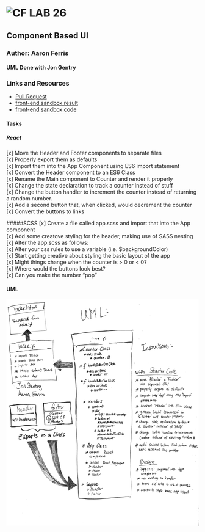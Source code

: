 # ![CF](http://i.imgur.com/7v5ASc8.png) LAB 26

## Component Based UI

### Author: Aaron Ferris
#### UML Done with Jon Gentry

### Links and Resources

- [Pull Request](http://xyz.com)
- [front-end sandbox result](https://24q3om23or.codesandbox.io/) 
- [front-end sandbox code](https://codesandbox.io/s/24q3om23or)

#### Tasks

##### React

[x] Move the Header and Footer components to separate files  
[x] Properly export them as defaults  
[x] Import them into the App Component using ES6 import statement  
[x] Convert the Header component to an ES6 Class  
[x] Rename the Main component to Counter and render it properly  
[x] Change the state declaration to track a counter instead of stuff  
[x] Change the button handler to increment the counter instead of returning a random number.  
[x] Add a second button that, when clicked, would decrement the counter  
[x] Convert the buttons to links

#####SCSS
[x] Create a file called app.scss and import that into the App component  
[x] Add some creatove styling for the header, making use of SASS nesting  
[x] Alter the app.scss as follows:  
  [x] Alter your css rules to use a variable (i.e. \$backgroundColor)  
  [x] Start getting creative about styling the basic layout of the app  
  [x] Might things change when the counter is > 0 or < 0?  
  [x] Where would the buttons look best?  
  [x] Can you make the number “pop”

#### UML
![uml](./assets/lab26uml.jpg)
